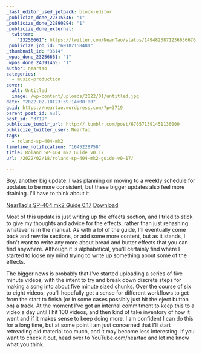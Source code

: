 ```yaml
---
_last_editor_used_jetpack: block-editor
_publicize_done_22315546: "1"
_publicize_done_22890294: "1"
_publicize_done_external:
  twitter:
    "23256661": https://twitter.com/NearTao/status/1494823871236636676
_publicize_job_id: "69182158481"
_thumbnail_id: "3614"
_wpas_done_23256661: "1"
_wpas_done_24391465: "1"
author: neartao
categories:
  - music-production
cover:
  alt: Untitled
  image: /wp-content/uploads/2022/01/untitled.jpg
date: "2022-02-18T23:59:14+00:00"
guid: https://neartao.wordpress.com/?p=3719
parent_post_id: null
post_id: "3719"
publicize_tumblr_url: http://.tumblr.com/post/676571391451136000
publicize_twitter_user: NearTao
tags:
  - roland-sp-404-mk2
timeline_notification: "1645228758"
title: Roland SP-404 mk2 Guide v0.17
url: /2022/02/18/roland-sp-404-mk2-guide-v0-17/

---
```

Boy, another big update. I was planning on moving to a weekly schedule for updates to be more consistent, but these bigger updates also feel more draining. I'll have to think about it.

[NearTao's SP-404 mk2 Guide 0.17](/wp-content/uploads/2022/02/neartaos-sp-404-mk2-guide-0.17-2.pdf) [Download](/wp-content/uploads/2022/02/neartaos-sp-404-mk2-guide-0.17-2.pdf)

Most of this update is just writing up the effects section, and I tried to stick to give my thoughts and advice for the effects, rather than just rehashing whatever is in the manual. As with a lot of the guide, I'll eventually come back and rewrite sections, or add some more content, but as it stands, I don't want to write any more about bread and butter effects that you can find anywhere. Although it is alphabetical, you'll certainly find where I started to loose my mind trying to write up something about some of the effects.

The bigger news is probably that I've started uploading a series of five minute videos, with the intent to try and break down discrete steps for making a song into about five minute sized chunks. Over the course of six to eight videos, you'll hopefully get a sense for different workflows to get from the start to finish (or in some cases possibly just hit the eject button on) a track. At the moment I've got an internal commitment to keep this to a video a day until I hit 100 videos, and then kind of take inventory of how it went and if it makes sense to keep doing more. I am confident I can do this for a long time, but at some point I am just concerned that I'll start retreading old material too much, and it may become less interesting. If you want to check it out, head over to YouTube.com/neartao and let me know what you think.
